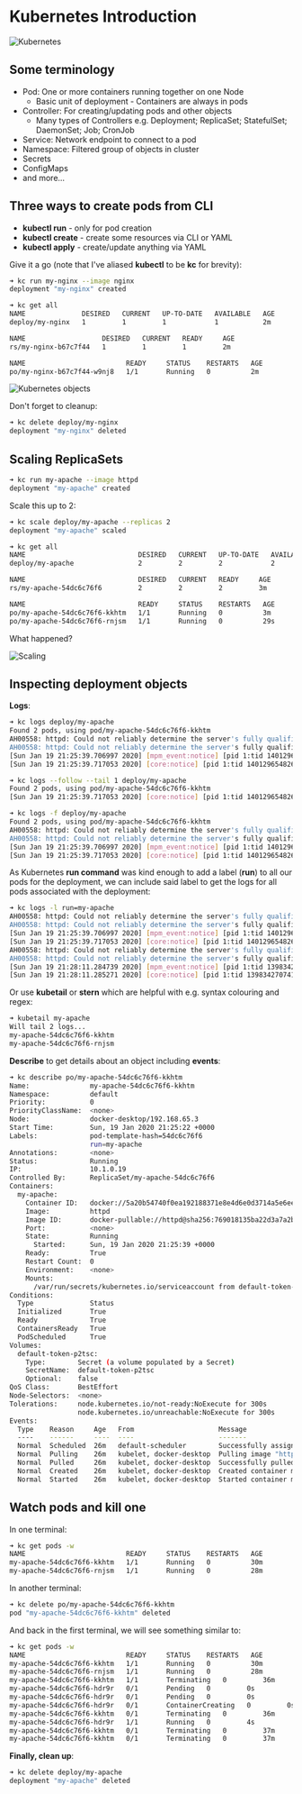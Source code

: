 # Kubernetes Introduction

![Kubernetes](../images/kubernetes.png)

## Some terminology

- Pod: One or more containers running together on one Node
  - Basic unit of deployment - Containers are always in pods
- Controller: For creating/updating pods and other objects
  - Many types of Controllers e.g. Deployment; ReplicaSet; StatefulSet; DaemonSet; Job; CronJob
- Service: Network endpoint to connect to a pod
- Namespace: Filtered group of objects in cluster
- Secrets
- ConfigMaps
- and more...

## Three ways to create pods from CLI

- **kubectl run** - only for pod creation
- **kubectl create** - create some resources via CLI or YAML
- **kubectl apply** - create/update anything via YAML

Give it a go (note that I've aliased **kubectl** to be **kc** for brevity):

```bash
➜ kc run my-nginx --image nginx
deployment "my-nginx" created

➜ kc get all
NAME              DESIRED   CURRENT   UP-TO-DATE   AVAILABLE   AGE
deploy/my-nginx   1         1         1            1           2m

NAME                   DESIRED   CURRENT   READY     AGE
rs/my-nginx-b67c7f44   1         1         1         2m

NAME                         READY     STATUS    RESTARTS   AGE
po/my-nginx-b67c7f44-w9nj8   1/1       Running   0          2m
```

![Kubernetes objects](../images/kubernetes-objects.png)

Don't forget to cleanup:

```bash
➜ kc delete deploy/my-nginx
deployment "my-nginx" deleted
```

## Scaling ReplicaSets

```bash
➜ kc run my-apache --image httpd
deployment "my-apache" created
```

Scale this up to 2:

```bash
➜ kc scale deploy/my-apache --replicas 2
deployment "my-apache" scaled
```

```bash
➜ kc get all
NAME                            DESIRED   CURRENT   UP-TO-DATE   AVAILABLE   AGE
deploy/my-apache                2         2         2            2           3m

NAME                            DESIRED   CURRENT   READY     AGE
rs/my-apache-54dc6c76f6         2         2         2         3m

NAME                            READY     STATUS    RESTARTS   AGE
po/my-apache-54dc6c76f6-kkhtm   1/1       Running   0          3m
po/my-apache-54dc6c76f6-rnjsm   1/1       Running   0          29s
```

What happened?

![Scaling](../images/scaling.png)

## Inspecting deployment objects

**Logs**:

```bash
➜ kc logs deploy/my-apache
Found 2 pods, using pod/my-apache-54dc6c76f6-kkhtm
AH00558: httpd: Could not reliably determine the server's fully qualified domain name, using 10.1.0.19. Set the 'ServerName' directive globally to suppress this message
AH00558: httpd: Could not reliably determine the server's fully qualified domain name, using 10.1.0.19. Set the 'ServerName' directive globally to suppress this message
[Sun Jan 19 21:25:39.706997 2020] [mpm_event:notice] [pid 1:tid 140129654826112] AH00489: Apache/2.4.41 (Unix) configured -- resuming normal operations
[Sun Jan 19 21:25:39.717053 2020] [core:notice] [pid 1:tid 140129654826112] AH00094: Command line: 'httpd -D FOREGROUND'
```

```bash
➜ kc logs --follow --tail 1 deploy/my-apache
Found 2 pods, using pod/my-apache-54dc6c76f6-kkhtm
[Sun Jan 19 21:25:39.717053 2020] [core:notice] [pid 1:tid 140129654826112] AH00094: Command line: 'httpd -D FOREGROUND'
```

```bash
➜ kc logs -f deploy/my-apache
Found 2 pods, using pod/my-apache-54dc6c76f6-kkhtm
AH00558: httpd: Could not reliably determine the server's fully qualified domain name, using 10.1.0.19. Set the 'ServerName' directive globally to suppress this message
AH00558: httpd: Could not reliably determine the server's fully qualified domain name, using 10.1.0.19. Set the 'ServerName' directive globally to suppress this message
[Sun Jan 19 21:25:39.706997 2020] [mpm_event:notice] [pid 1:tid 140129654826112] AH00489: Apache/2.4.41 (Unix) configured -- resuming normal operations
[Sun Jan 19 21:25:39.717053 2020] [core:notice] [pid 1:tid 140129654826112] AH00094: Command line: 'httpd -D FOREGROUND'
```

As Kubernetes **run command** was kind enough to add a label (**run**) to all our pods for the deployment, we can include said label to get the logs for all pods associated with the deployment:

```bash
➜ kc logs -l run=my-apache
AH00558: httpd: Could not reliably determine the server's fully qualified domain name, using 10.1.0.19. Set the 'ServerName' directive globally to suppress this message
AH00558: httpd: Could not reliably determine the server's fully qualified domain name, using 10.1.0.19. Set the 'ServerName' directive globally to suppress this message
[Sun Jan 19 21:25:39.706997 2020] [mpm_event:notice] [pid 1:tid 140129654826112] AH00489: Apache/2.4.41 (Unix) configured -- resuming normal operations
[Sun Jan 19 21:25:39.717053 2020] [core:notice] [pid 1:tid 140129654826112] AH00094: Command line: 'httpd -D FOREGROUND'
AH00558: httpd: Could not reliably determine the server's fully qualified domain name, using 10.1.0.20. Set the 'ServerName' directive globally to suppress this message
AH00558: httpd: Could not reliably determine the server's fully qualified domain name, using 10.1.0.20. Set the 'ServerName' directive globally to suppress this message
[Sun Jan 19 21:28:11.284739 2020] [mpm_event:notice] [pid 1:tid 139834270741632] AH00489: Apache/2.4.41 (Unix) configured -- resuming normal operations
[Sun Jan 19 21:28:11.285271 2020] [core:notice] [pid 1:tid 139834270741632] AH00094: Command line: 'httpd -D FOREGROUND'
```

Or use **kubetail** or **stern** which are helpful with e.g. syntax colouring and regex:

```bash
➜ kubetail my-apache
Will tail 2 logs...
my-apache-54dc6c76f6-kkhtm
my-apache-54dc6c76f6-rnjsm
```

**Describe** to get details about an object including **events**:

```bash
➜ kc describe po/my-apache-54dc6c76f6-kkhtm
Name:               my-apache-54dc6c76f6-kkhtm
Namespace:          default
Priority:           0
PriorityClassName:  <none>
Node:               docker-desktop/192.168.65.3
Start Time:         Sun, 19 Jan 2020 21:25:22 +0000
Labels:             pod-template-hash=54dc6c76f6
                    run=my-apache
Annotations:        <none>
Status:             Running
IP:                 10.1.0.19
Controlled By:      ReplicaSet/my-apache-54dc6c76f6
Containers:
  my-apache:
    Container ID:   docker://5a20b54740f0ea192188371e8e4d6e0d3714a5e6ee89e8a74884ddb4785d0726
    Image:          httpd
    Image ID:       docker-pullable://httpd@sha256:769018135ba22d3a7a2b91cb89b8de711562cdf51ad6621b2b9b13e95f3798de
    Port:           <none>
    State:          Running
      Started:      Sun, 19 Jan 2020 21:25:39 +0000
    Ready:          True
    Restart Count:  0
    Environment:    <none>
    Mounts:
      /var/run/secrets/kubernetes.io/serviceaccount from default-token-p2tsc (ro)
Conditions:
  Type              Status
  Initialized       True
  Ready             True
  ContainersReady   True
  PodScheduled      True
Volumes:
  default-token-p2tsc:
    Type:        Secret (a volume populated by a Secret)
    SecretName:  default-token-p2tsc
    Optional:    false
QoS Class:       BestEffort
Node-Selectors:  <none>
Tolerations:     node.kubernetes.io/not-ready:NoExecute for 300s
                 node.kubernetes.io/unreachable:NoExecute for 300s
Events:
  Type    Reason     Age   From                     Message
  ----    ------     ----  ----                     -------
  Normal  Scheduled  26m   default-scheduler        Successfully assigned default/my-apache-54dc6c76f6-kkhtm to docker-desktop
  Normal  Pulling    26m   kubelet, docker-desktop  Pulling image "httpd"
  Normal  Pulled     26m   kubelet, docker-desktop  Successfully pulled image "httpd"
  Normal  Created    26m   kubelet, docker-desktop  Created container my-apache
  Normal  Started    26m   kubelet, docker-desktop  Started container my-apache
```

## Watch pods and kill one

In one terminal:

```bash
➜ kc get pods -w
NAME                         READY     STATUS    RESTARTS   AGE
my-apache-54dc6c76f6-kkhtm   1/1       Running   0          30m
my-apache-54dc6c76f6-rnjsm   1/1       Running   0          28m
```

In another terminal:

```bash
➜ kc delete po/my-apache-54dc6c76f6-kkhtm
pod "my-apache-54dc6c76f6-kkhtm" deleted
```

And back in the first terminal, we will see something similar to:

```bash
➜ kc get pods -w
NAME                         READY     STATUS    RESTARTS   AGE
my-apache-54dc6c76f6-kkhtm   1/1       Running   0          30m
my-apache-54dc6c76f6-rnjsm   1/1       Running   0          28m
my-apache-54dc6c76f6-kkhtm   1/1       Terminating   0         36m
my-apache-54dc6c76f6-hdr9r   0/1       Pending   0         0s
my-apache-54dc6c76f6-hdr9r   0/1       Pending   0         0s
my-apache-54dc6c76f6-hdr9r   0/1       ContainerCreating   0         0s
my-apache-54dc6c76f6-kkhtm   0/1       Terminating   0         36m
my-apache-54dc6c76f6-hdr9r   1/1       Running   0         4s
my-apache-54dc6c76f6-kkhtm   0/1       Terminating   0         37m
my-apache-54dc6c76f6-kkhtm   0/1       Terminating   0         37m
```

**Finally, clean up**:

```bash
➜ kc delete deploy/my-apache
deployment "my-apache" deleted
```

